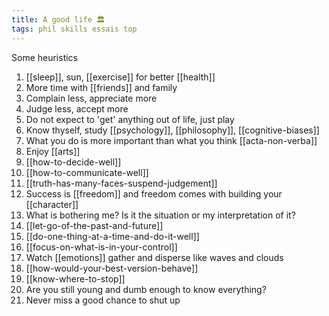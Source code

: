 ```yaml
---
title: A good life 🏛️ 
tags: phil skills essais top 
---
```


Some heuristics

1. [[sleep]], sun, [[exercise]] for better [[health]]
2. More time with [[friends]] and family 
3. Complain less, appreciate more
4. Judge less, accept more
5. Do not expect to 'get' anything out of life, just play
6. Know thyself, study [[psychology]], [[philosophy]], [[cognitive-biases]]
7. What you do is more important than what you think [[acta-non-verba]]
8. Enjoy [[arts]] 
9. [[how-to-decide-well]]
10. [[how-to-communicate-well]]
11. [[truth-has-many-faces-suspend-judgement]]
12. Success is [[freedom]] and freedom comes with building your [[character]] 
13. What is bothering me? Is it the situation or my interpretation of it? 
14. [[let-go-of-the-past-and-future]]
15. [[do-one-thing-at-a-time-and-do-it-well]]
16. [[focus-on-what-is-in-your-control]]
17. Watch [[emotions]] gather and disperse like waves and clouds 
18. [[how-would-your-best-version-behave]]
19. [[know-where-to-stop]]
20. Are you still young and dumb enough to know everything?
21. Never miss a good chance to shut up
